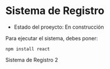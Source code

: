 <h1> Sistema de Registro </h1>

- Estado del proeycto: En construcción

Para ejecutar el sistema, debes poner:

```npm install react```

Sistema de Registro 2
